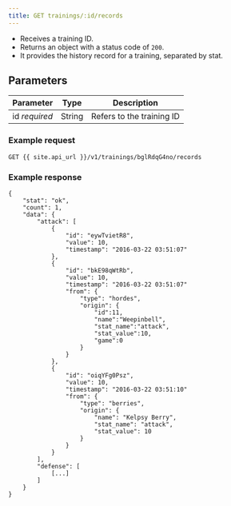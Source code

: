 ```yaml
---
title: GET trainings/:id/records
---
```


- Receives a training ID.  
- Returns an object with a status code of `200`.
- It provides the history record for a training, separated by stat.

## Parameters

Parameter       | Type          		| Description 
---- | ---- | ---- 
id _required_   | String			   	| Refers to the training ID


### Example request

```
GET {{ site.api_url }}/v1/trainings/bglRdqG4no/records
```

### Example response

```
{
  	"stat": "ok",
  	"count": 1,
  	"data": {
  		"attack": [
	  		{
	  			"id": "eywTvietR8",
	  			"value": 10,
			    "timestamp": "2016-03-22 03:51:07"
	  		},
	  		{
	  			"id": "bkE98qWtRb",
	  			"value": 10,
			    "timestamp": "2016-03-22 03:51:07"
	  			"from": {
					"type": "hordes",
					"origin": {  
						"id":11,
						"name":"Weepinbell",
						"stat_name":"attack",
						"stat_value":10,
						"game":0
					}
	  			}
	  		},
	  		{
	  			"id": "oiqYFg0Psz",
	  			"value": 10,
			    "timestamp": "2016-03-22 03:51:10"
	  			"from": {
					"type": "berries",
					"origin": {
						"name": "Kelpsy Berry",
						"stat_name": "attack",
						"stat_value": 10
					}
	  			}
	  		}
  		],
  		"defense": [
  			[...]
  		]
  	}
}
```